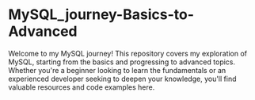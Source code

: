 # MySQL_journey-Basics-to-Advanced
Welcome to my MySQL journey! This repository covers my exploration of MySQL, starting from the basics and progressing to advanced topics. Whether you're a beginner looking to learn the fundamentals or an experienced developer seeking to deepen your knowledge, you'll find valuable resources and code examples here.
